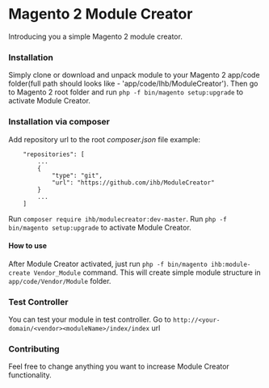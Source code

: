 # Magento 2 Module Creator #
Introducing you a simple Magento 2 module creator.

### Installation ###
Simply clone or download and unpack module to your Magento 2 app/code folder(full path should looks like - 'app/code/Ihb/ModuleCreator').
Then go to Magento 2 root folder and run `php -f bin/magento setup:upgrade` to activate Module Creator.

### Installation via composer ###
Add repository url to the root *composer.json* file
example:

```
    "repositories": [
        ...
        {
            "type": "git",
            "url": "https://github.com/ihb/ModuleCreator"
        }
        ...
    ]
```

Run ```composer require ihb/modulecreator:dev-master```.
Run ```php -f bin/magento setup:upgrade``` to activate Module Creator.

#### How to use ###
After Module Creator activated, just run `php -f bin/magento ihb:module-create Vendor_Module` command. This will
create simple module structure in `app/code/Vendor/Module` folder.

### Test Controller ###
You can test your module in test controller. Go to `http://<your-domain/<vendor><moduleName>/index/index` url

### Contributing ###
Feel free to change anything you want to increase Module Creator functionality.

